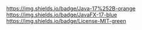 https://img.shields.io/badge/Java-17%252B-orange
https://img.shields.io/badge/JavaFX-17-blue
https://img.shields.io/badge/License-MIT-green

